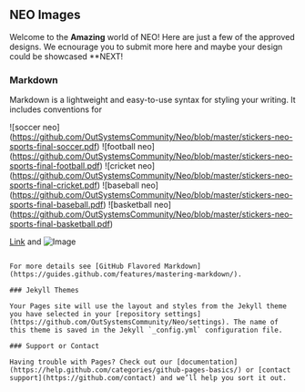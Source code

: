 ## NEO Images

Welcome to the **Amazing** world of NEO!  Here are just a few of the approved designs.  We ecnourage you to submit more here and maybe your design could be showcased **NEXT!

### Markdown

Markdown is a lightweight and easy-to-use syntax for styling your writing. It includes conventions for

![soccer neo] (https://github.com/OutSystemsCommunity/Neo/blob/master/stickers-neo-sports-final-soccer.pdf)
![football neo] (https://github.com/OutSystemsCommunity/Neo/blob/master/stickers-neo-sports-final-football.pdf)
![cricket neo] (https://github.com/OutSystemsCommunity/Neo/blob/master/stickers-neo-sports-final-cricket.pdf)
![baseball neo] (https://github.com/OutSystemsCommunity/Neo/blob/master/stickers-neo-sports-final-baseball.pdf)
![basketball neo] (https://github.com/OutSystemsCommunity/Neo/blob/master/stickers-neo-sports-final-basketball.pdf)


[Link](url) and ![Image](src)
```

For more details see [GitHub Flavored Markdown](https://guides.github.com/features/mastering-markdown/).

### Jekyll Themes

Your Pages site will use the layout and styles from the Jekyll theme you have selected in your [repository settings](https://github.com/OutSystemsCommunity/Neo/settings). The name of this theme is saved in the Jekyll `_config.yml` configuration file.

### Support or Contact

Having trouble with Pages? Check out our [documentation](https://help.github.com/categories/github-pages-basics/) or [contact support](https://github.com/contact) and we’ll help you sort it out.
